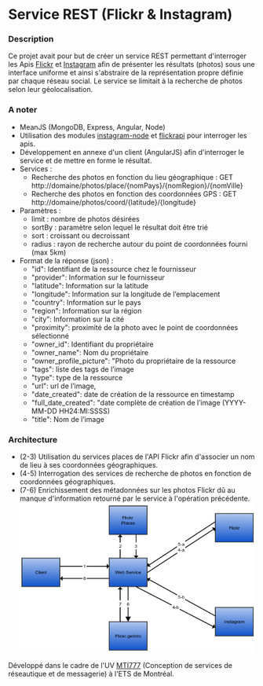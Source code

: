 Service REST (Flickr & Instagram)
=============
### Description ###
Ce projet avait pour but de créer un service REST permettant d'interroger les Apis [Flickr](https://www.flickr.com/services/api/) et [Instagram](https://instagram.com/developer/)
afin de présenter les résultats (photos) sous une interface uniforme et ainsi s'abstraire de la représentation propre définie par chaque réseau social. Le service se limitait à la recherche
de photos selon leur géolocalisation.

### A noter ###
- MeanJS (MongoDB, Express, Angular, Node)
- Utilisation des modules [instagram-node](https://www.npmjs.com/package/instagram-node) et [flickrapi](https://www.npmjs.com/package/flickrapi) pour interroger les apis.
- Développement en annexe d'un client (AngularJS) afin d'interroger le service et de mettre en forme le résultat.
- Services :
	- Recherche des photos en fonction du lieu géographique : GET http://domaine/photos/place/{nomPays}/{nomRegion}/{nomVille}
	- Recherche des photos en fonction des coordonnées GPS : GET http://domaine/photos/coord/{latitude}/{longitude}
- Paramètres :
	- limit : nombre de photos désirées
	- sortBy : paramètre selon lequel le résultat doit être trié
	- sort : croissant ou decroissant
	- radius : rayon de recherche autour du point de coordonnées fourni (max 5km)
- Format de la réponse (json) :
	- "id": Identifiant de la ressource chez le fournisseur
	- "provider": Information sur le fournisseur
	- "latitude": Information sur la latitude
	- "longitude": Information sur la longitude de l’emplacement
	- "country": Information sur le pays
	- "region": Information sur la région
	- "city": Information sur la cité
	- "proximity": proximité de la photo avec le point de coordonnées sélectionné
	- "owner_id": Identifiant du propriétaire
	- "owner_name": Nom du propriétaire
	- "owner_profile_picture": "Photo du propriétaire de la ressource
	- "tags":  liste des tags de l’image
	- "type": type de la ressource
	- "url": url de l’image,
	- "date_created": date de création de la ressource en timestamp
	- "full_date_created": "date complète de création de l’image (YYYY-MM-DD HH24:MI:SSSS)
	- "title": Nom de l’image

### Architecture ###

- (2-3) Utilisation du services places de l'API Flickr afin d'associer un nom de lieu à ses coordonnées géographiques.
- (4-5) Interrogation des services de recherche de photos en fonction de coordonnées géographiques.
- (7-6) Enrichissement des métadonnées sur les photos Flickr dû au manque d'information retourné par le service à l'opération précédente.
![architecture](mti777_architecture.png)

Développé dans le cadre de l'UV [MTI777](http://www.etsmtl.ca/Futurs-etudiants/Cycles-sup/Fiche-de-cours?Sigle=MTI777) (Conception de services de réseautique et de messagerie) à l'ETS de Montréal.